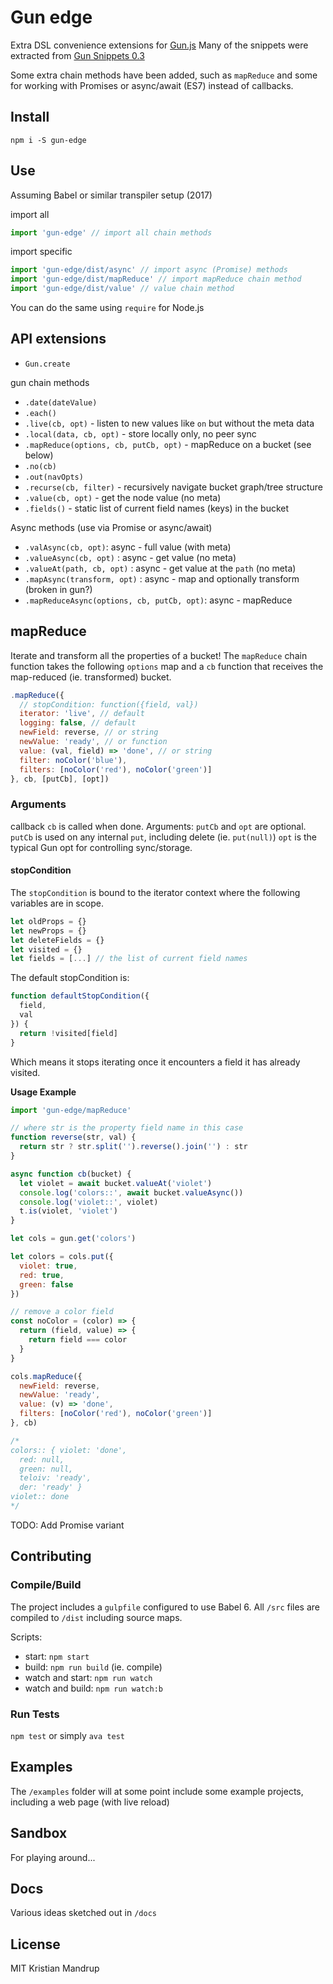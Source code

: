 # Gun edge

Extra DSL convenience extensions for [Gun.js](http://gun.js.org/)
Many of the snippets were extracted from [Gun Snippets 0.3](https://github.com/amark/gun/wiki/Snippets-(v0.3.x))

Some extra chain methods have been added, such as `mapReduce` and some for working with Promises or async/await (ES7) instead of callbacks.

## Install

`npm i -S gun-edge`

## Use

Assuming Babel or similar transpiler setup (2017)

import all

```js
import 'gun-edge' // import all chain methods
```

import specific

```js
import 'gun-edge/dist/async' // import async (Promise) methods
import 'gun-edge/dist/mapReduce' // import mapReduce chain method
import 'gun-edge/dist/value' // value chain method
```

You can do the same using `require` for Node.js

## API extensions

- `Gun.create`

gun chain methods
- `.date(dateValue)`
- `.each()`
- `.live(cb, opt)` - listen to new values like `on` but without the meta data
- `.local(data, cb, opt)` - store locally only, no peer sync
- `.mapReduce(options, cb, putCb, opt)` - mapReduce on a bucket (see below)
- `.no(cb)`
- `.out(navOpts)`
- `.recurse(cb, filter)` - recursively navigate bucket graph/tree structure
- `.value(cb, opt)` - get the node value (no meta)
- `.fields()` - static list of current field names (keys) in the bucket

Async methods (use via Promise or async/await)
- `.valAsync(cb, opt)`: async - full value (with meta)
- `.valueAsync(cb, opt)` : async - get value (no meta)
- `.valueAt(path, cb, opt)` : async - get value at the `path` (no meta)
- `.mapAsync(transform, opt)` : async - map and optionally transform (broken in gun?)
- `.mapReduceAsync(options, cb, putCb, opt)`: async - mapReduce

## mapReduce

Iterate and transform all the properties of a bucket!
The `mapReduce` chain function takes the following `options` map and a `cb` function
that receives the map-reduced (ie. transformed) bucket.

```js
.mapReduce({
  // stopCondition: function({field, val})
  iterator: 'live', // default
  logging: false, // default
  newField: reverse, // or string
  newValue: 'ready', // or function
  value: (val, field) => 'done', // or string
  filter: noColor('blue'),
  filters: [noColor('red'), noColor('green')]
}, cb, [putCb], [opt])
```

### Arguments

callback `cb` is called when done. Arguments: `putCb` and `opt`  are optional.
`putCb` is used on any internal `put`, including delete (ie. `put(null)`)
`opt` is the typical Gun opt for controlling sync/storage.

#### stopCondition

The `stopCondition` is bound to the iterator context where the following variables are in scope.

```js
let oldProps = {}
let newProps = {}
let deleteFields = {}
let visited = {}
let fields = [...] // the list of current field names
```

The default stopCondition is:

```js
function defaultStopCondition({
  field,
  val
}) {
  return !visited[field]
}
```

Which means it stops iterating once it encounters a field it has already visited.

**Usage Example**

```js
import 'gun-edge/mapReduce'

// where str is the property field name in this case
function reverse(str, val) {
  return str ? str.split('').reverse().join('') : str
}

async function cb(bucket) {
  let violet = await bucket.valueAt('violet')
  console.log('colors::', await bucket.valueAsync())
  console.log('violet::', violet)
  t.is(violet, 'violet')
}

let cols = gun.get('colors')

let colors = cols.put({
  violet: true,
  red: true,
  green: false
})

// remove a color field
const noColor = (color) => {
  return (field, value) => {
    return field === color
  }
}

cols.mapReduce({
  newField: reverse,
  newValue: 'ready',
  value: (v) => 'done',
  filters: [noColor('red'), noColor('green')]
}, cb)

/*
colors:: { violet: 'done',
  red: null,
  green: null,
  teloiv: 'ready',
  der: 'ready' }
violet:: done
*/
```

TODO: Add Promise variant

## Contributing

### Compile/Build

The project includes a `gulpfile` configured to use Babel 6.
All `/src` files are compiled to `/dist` including source maps.

Scripts:
- start: `npm start`
- build: `npm run build` (ie. compile)
- watch and start: `npm run watch`
- watch and build: `npm run watch:b`

### Run Tests

`npm test` or simply `ava test`

## Examples

The `/examples` folder will at some point include some example projects, including a web page (with live reload)

## Sandbox

For playing around...

## Docs

Various ideas sketched out in `/docs`

## License

MIT Kristian Mandrup
